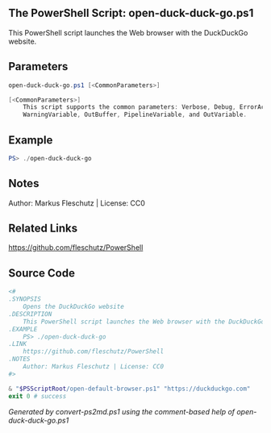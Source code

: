 ## The PowerShell Script: open-duck-duck-go.ps1

This PowerShell script launches the Web browser with the DuckDuckGo website.

## Parameters
```powershell
open-duck-duck-go.ps1 [<CommonParameters>]

[<CommonParameters>]
    This script supports the common parameters: Verbose, Debug, ErrorAction, ErrorVariable, WarningAction, 
    WarningVariable, OutBuffer, PipelineVariable, and OutVariable.
```

## Example
```powershell
PS> ./open-duck-duck-go

```

## Notes
Author: Markus Fleschutz | License: CC0

## Related Links
https://github.com/fleschutz/PowerShell

## Source Code
```powershell
<#
.SYNOPSIS
	Opens the DuckDuckGo website 
.DESCRIPTION
	This PowerShell script launches the Web browser with the DuckDuckGo website.
.EXAMPLE
	PS> ./open-duck-duck-go
.LINK
	https://github.com/fleschutz/PowerShell
.NOTES
	Author: Markus Fleschutz | License: CC0
#>

& "$PSScriptRoot/open-default-browser.ps1" "https://duckduckgo.com"
exit 0 # success
```

*Generated by convert-ps2md.ps1 using the comment-based help of open-duck-duck-go.ps1*

